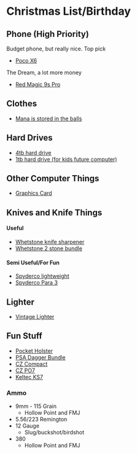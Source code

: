# Christmas List/Birthday

## Phone (High Priority)
Budget phone, but really nice. Top pick
* [Poco X6](https://www.amazon.com/Xiaomi-Global-Unlocked-Tmobile-Charger/dp/B0CR514L7L/ref=sr_1_6?sr=8-6)

The Dream, a lot more money
* [Red Magic 9s Pro](https://na.redmagic.gg/products/redmagic-9s-pro?goal=0_b27fb2cae5-61440e89da-350859957&variant=44588945146034)

## Clothes
* [Mana is stored in the balls](https://wizardofbarge.com/collections/frontpage/products/mana-drought-tee?variant=45400735351009)

## Hard Drives
* [4tb hard drive](https://www.amazon.com/Seagate-BarraCuda-Internal-Drive-3-5-Inch/dp/B07D9C7SQH/ref=sr_1_3?sr=8-3)
* [1tb hard drive (for kids future computer)](https://www.newegg.com/seagate-barracuda-st1000dm010-1tb/p/N82E16822179010)

## Other Computer Things
* [Graphics Card](https://www.amazon.com/ASRock-XT-DisplayPort-Architecture-RX5700/dp/B0DC4JTVRB/ref=sr_1_2?sr=8-2)

## Knives and Knife Things

#### Useful
* [Whetstone knife sharpener](https://www.amazon.com/Sharp-Pebble-Sharpening-Flattening-NonSlip/dp/B08Q364Q2M)
* [Whetstone 2 stone bundle](https://www.amazon.com/Sharp-Pebble-Sharpening-Stones-Flattening/dp/B08Q65M4M8)

#### Semi Useful/For Fun
* [Spyderco lightweight](https://www.amazon.com/Spyderco-Tenacious-Lightweight-Folding-Stainless/dp/B083ZMLSWZ/ref=mp_s_a_1_3?crid=2J3QAVH7VSUNG&keywords=spyderco+knife&qid=1700766224&sprefix=spyder%2Caps%2C202&sr=8-3)
* [Spyderco Para 3](https://www.amazon.com/Spyderco-Lightweight-Signature-Stainless-Durable/dp/B07XVR2K7P/ref=mp_s_a_1_19?crid=2J3QAVH7VSUNG&keywords=spyderco+knife&qid=1700766224&sprefix=spyder%2Caps%2C202&sr=8-19)

## Lighter
* [Vintage Lighter](https://www.amazon.com/Laicengo-Vintage-Kerosene-Windproof-Included/dp/B091DN8VN7/ref=sr_1_28?keywords=old%2Blighter&sr=8-28&th=1) 

## Fun Stuff

* [Pocket Holster](https://www.amazon.com/ComfortTac-Comfortable-Concealed-Revolvers-Subcompact/dp/B071ZD4F71/ref=sr_1_5?keywords=pocket%2Bholster&sr=8-5&th=1)
* [PSA Dagger Bundle](https://palmettostatearmory.com/psa-dagger-compact-9mm-pistol-with-sw1-ecc-rmr-slide-threaded-barrel-w-10-15rd-mag-and-bag-sniper-green-rear-sight-rear.html)
* [CZ Compact](https://palmettostatearmory.com/cz-75-compact-9mm-pistol-black-91190.html)
* [CZ PO7](https://palmettostatearmory.com/cz-p07-9mm-pistol-black-91086.html)
* [Keltec KS7](https://palmettostatearmory.com/kel-tec-12-ga-ks7-pump-shotgun-ks7blk.html)

### Ammo
* 9mm - 115 Grain
    * Hollow Point and FMJ
* 5.56/223 Remington
* 12 Gauge
    * Slug/buckshot/birdshot
* 380
    * Hollow Point and FMJ
